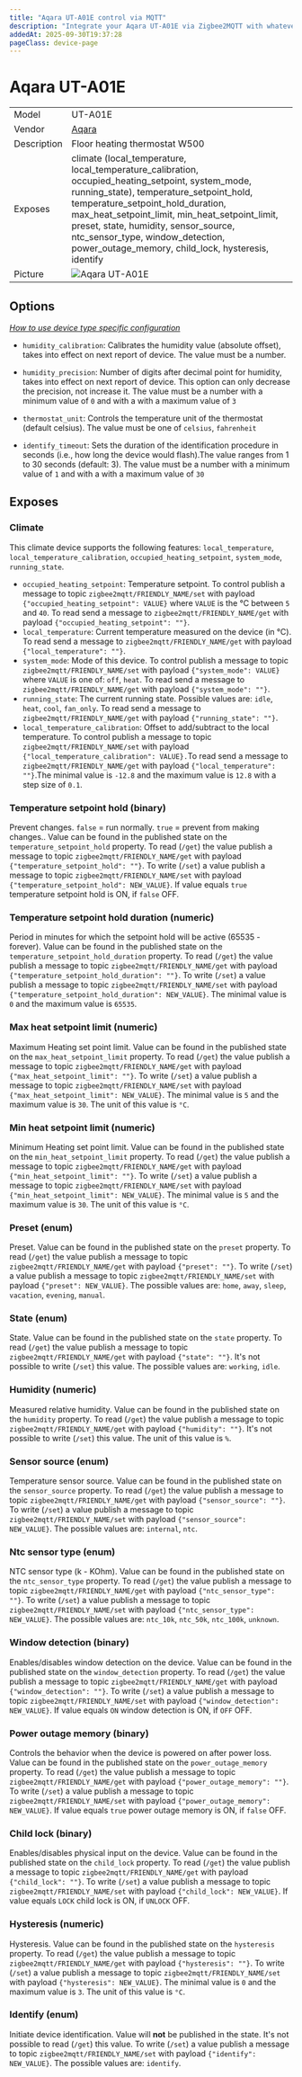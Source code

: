```yaml
---
title: "Aqara UT-A01E control via MQTT"
description: "Integrate your Aqara UT-A01E via Zigbee2MQTT with whatever smart home infrastructure you are using without the vendor's bridge or gateway."
addedAt: 2025-09-30T19:37:28
pageClass: device-page
---
```


<!-- !!!! -->
<!-- ATTENTION: This file is auto-generated through docgen! -->
<!-- You can only edit the "Notes"-Section between the two comment lines "Notes BEGIN" and "Notes END". -->
<!-- Do not use h1 or h2 heading within "## Notes"-Section. -->
<!-- !!!! -->

# Aqara UT-A01E

|     |     |
|-----|-----|
| Model | UT-A01E  |
| Vendor  | [Aqara](/supported-devices/#v=Aqara)  |
| Description | Floor heating thermostat W500 |
| Exposes | climate (local_temperature, local_temperature_calibration, occupied_heating_setpoint, system_mode, running_state), temperature_setpoint_hold, temperature_setpoint_hold_duration, max_heat_setpoint_limit, min_heat_setpoint_limit, preset, state, humidity, sensor_source, ntc_sensor_type, window_detection, power_outage_memory, child_lock, hysteresis, identify |
| Picture | ![Aqara UT-A01E](https://www.zigbee2mqtt.io/images/devices/UT-A01E.png) |


<!-- Notes BEGIN: You can edit here. Add "## Notes" headline if not already present. -->


<!-- Notes END: Do not edit below this line -->



## Options
*[How to use device type specific configuration](../guide/configuration/devices-groups.md#specific-device-options)*

* `humidity_calibration`: Calibrates the humidity value (absolute offset), takes into effect on next report of device. The value must be a number.

* `humidity_precision`: Number of digits after decimal point for humidity, takes into effect on next report of device. This option can only decrease the precision, not increase it. The value must be a number with a minimum value of `0` and with a with a maximum value of `3`

* `thermostat_unit`: Controls the temperature unit of the thermostat (default celsius). The value must be one of `celsius`, `fahrenheit`

* `identify_timeout`: Sets the duration of the identification procedure in seconds (i.e., how long the device would flash).The value ranges from 1 to 30 seconds (default: 3). The value must be a number with a minimum value of `1` and with a with a maximum value of `30`


## Exposes

### Climate 
This climate device supports the following features: `local_temperature`, `local_temperature_calibration`, `occupied_heating_setpoint`, `system_mode`, `running_state`.
- `occupied_heating_setpoint`: Temperature setpoint. To control publish a message to topic `zigbee2mqtt/FRIENDLY_NAME/set` with payload `{"occupied_heating_setpoint": VALUE}` where `VALUE` is the °C between `5` and `40`. To read send a message to `zigbee2mqtt/FRIENDLY_NAME/get` with payload `{"occupied_heating_setpoint": ""}`.
- `local_temperature`: Current temperature measured on the device (in °C). To read send a message to `zigbee2mqtt/FRIENDLY_NAME/get` with payload `{"local_temperature": ""}`.
- `system_mode`: Mode of this device. To control publish a message to topic `zigbee2mqtt/FRIENDLY_NAME/set` with payload `{"system_mode": VALUE}` where `VALUE` is one of: `off`, `heat`. To read send a message to `zigbee2mqtt/FRIENDLY_NAME/get` with payload `{"system_mode": ""}`.
- `running_state`: The current running state. Possible values are: `idle`, `heat`, `cool`, `fan_only`. To read send a message to `zigbee2mqtt/FRIENDLY_NAME/get` with payload `{"running_state": ""}`.
- `local_temperature_calibration`: Offset to add/subtract to the local temperature. To control publish a message to topic `zigbee2mqtt/FRIENDLY_NAME/set` with payload `{"local_temperature_calibration": VALUE}.`To read send a message to `zigbee2mqtt/FRIENDLY_NAME/get` with payload `{"local_temperature": ""}`.The minimal value is `-12.8` and the maximum value is `12.8` with a step size of `0.1`.

### Temperature setpoint hold (binary)
Prevent changes. `false` = run normally. `true` = prevent from making changes..
Value can be found in the published state on the `temperature_setpoint_hold` property.
To read (`/get`) the value publish a message to topic `zigbee2mqtt/FRIENDLY_NAME/get` with payload `{"temperature_setpoint_hold": ""}`.
To write (`/set`) a value publish a message to topic `zigbee2mqtt/FRIENDLY_NAME/set` with payload `{"temperature_setpoint_hold": NEW_VALUE}`.
If value equals `true` temperature setpoint hold is ON, if `false` OFF.

### Temperature setpoint hold duration (numeric)
Period in minutes for which the setpoint hold will be active (65535 - forever).
Value can be found in the published state on the `temperature_setpoint_hold_duration` property.
To read (`/get`) the value publish a message to topic `zigbee2mqtt/FRIENDLY_NAME/get` with payload `{"temperature_setpoint_hold_duration": ""}`.
To write (`/set`) a value publish a message to topic `zigbee2mqtt/FRIENDLY_NAME/set` with payload `{"temperature_setpoint_hold_duration": NEW_VALUE}`.
The minimal value is `0` and the maximum value is `65535`.

### Max heat setpoint limit (numeric)
Maximum Heating set point limit.
Value can be found in the published state on the `max_heat_setpoint_limit` property.
To read (`/get`) the value publish a message to topic `zigbee2mqtt/FRIENDLY_NAME/get` with payload `{"max_heat_setpoint_limit": ""}`.
To write (`/set`) a value publish a message to topic `zigbee2mqtt/FRIENDLY_NAME/set` with payload `{"max_heat_setpoint_limit": NEW_VALUE}`.
The minimal value is `5` and the maximum value is `30`.
The unit of this value is `°C`.

### Min heat setpoint limit (numeric)
Minimum Heating set point limit.
Value can be found in the published state on the `min_heat_setpoint_limit` property.
To read (`/get`) the value publish a message to topic `zigbee2mqtt/FRIENDLY_NAME/get` with payload `{"min_heat_setpoint_limit": ""}`.
To write (`/set`) a value publish a message to topic `zigbee2mqtt/FRIENDLY_NAME/set` with payload `{"min_heat_setpoint_limit": NEW_VALUE}`.
The minimal value is `5` and the maximum value is `30`.
The unit of this value is `°C`.

### Preset (enum)
Preset.
Value can be found in the published state on the `preset` property.
To read (`/get`) the value publish a message to topic `zigbee2mqtt/FRIENDLY_NAME/get` with payload `{"preset": ""}`.
To write (`/set`) a value publish a message to topic `zigbee2mqtt/FRIENDLY_NAME/set` with payload `{"preset": NEW_VALUE}`.
The possible values are: `home`, `away`, `sleep`, `vacation`, `evening`, `manual`.

### State (enum)
State.
Value can be found in the published state on the `state` property.
To read (`/get`) the value publish a message to topic `zigbee2mqtt/FRIENDLY_NAME/get` with payload `{"state": ""}`.
It's not possible to write (`/set`) this value.
The possible values are: `working`, `idle`.

### Humidity (numeric)
Measured relative humidity.
Value can be found in the published state on the `humidity` property.
To read (`/get`) the value publish a message to topic `zigbee2mqtt/FRIENDLY_NAME/get` with payload `{"humidity": ""}`.
It's not possible to write (`/set`) this value.
The unit of this value is `%`.

### Sensor source (enum)
Temperature sensor source.
Value can be found in the published state on the `sensor_source` property.
To read (`/get`) the value publish a message to topic `zigbee2mqtt/FRIENDLY_NAME/get` with payload `{"sensor_source": ""}`.
To write (`/set`) a value publish a message to topic `zigbee2mqtt/FRIENDLY_NAME/set` with payload `{"sensor_source": NEW_VALUE}`.
The possible values are: `internal`, `ntc`.

### Ntc sensor type (enum)
NTC sensor type (k - KOhm).
Value can be found in the published state on the `ntc_sensor_type` property.
To read (`/get`) the value publish a message to topic `zigbee2mqtt/FRIENDLY_NAME/get` with payload `{"ntc_sensor_type": ""}`.
To write (`/set`) a value publish a message to topic `zigbee2mqtt/FRIENDLY_NAME/set` with payload `{"ntc_sensor_type": NEW_VALUE}`.
The possible values are: `ntc_10k`, `ntc_50k`, `ntc_100k`, `unknown`.

### Window detection (binary)
Enables/disables window detection on the device.
Value can be found in the published state on the `window_detection` property.
To read (`/get`) the value publish a message to topic `zigbee2mqtt/FRIENDLY_NAME/get` with payload `{"window_detection": ""}`.
To write (`/set`) a value publish a message to topic `zigbee2mqtt/FRIENDLY_NAME/set` with payload `{"window_detection": NEW_VALUE}`.
If value equals `ON` window detection is ON, if `OFF` OFF.

### Power outage memory (binary)
Controls the behavior when the device is powered on after power loss.
Value can be found in the published state on the `power_outage_memory` property.
To read (`/get`) the value publish a message to topic `zigbee2mqtt/FRIENDLY_NAME/get` with payload `{"power_outage_memory": ""}`.
To write (`/set`) a value publish a message to topic `zigbee2mqtt/FRIENDLY_NAME/set` with payload `{"power_outage_memory": NEW_VALUE}`.
If value equals `true` power outage memory is ON, if `false` OFF.

### Child lock (binary)
Enables/disables physical input on the device.
Value can be found in the published state on the `child_lock` property.
To read (`/get`) the value publish a message to topic `zigbee2mqtt/FRIENDLY_NAME/get` with payload `{"child_lock": ""}`.
To write (`/set`) a value publish a message to topic `zigbee2mqtt/FRIENDLY_NAME/set` with payload `{"child_lock": NEW_VALUE}`.
If value equals `LOCK` child lock is ON, if `UNLOCK` OFF.

### Hysteresis (numeric)
Hysteresis.
Value can be found in the published state on the `hysteresis` property.
To read (`/get`) the value publish a message to topic `zigbee2mqtt/FRIENDLY_NAME/get` with payload `{"hysteresis": ""}`.
To write (`/set`) a value publish a message to topic `zigbee2mqtt/FRIENDLY_NAME/set` with payload `{"hysteresis": NEW_VALUE}`.
The minimal value is `0` and the maximum value is `3`.
The unit of this value is `°C`.

### Identify (enum)
Initiate device identification.
Value will **not** be published in the state.
It's not possible to read (`/get`) this value.
To write (`/set`) a value publish a message to topic `zigbee2mqtt/FRIENDLY_NAME/set` with payload `{"identify": NEW_VALUE}`.
The possible values are: `identify`.

